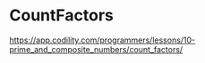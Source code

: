 # CountFactors

https://app.codility.com/programmers/lessons/10-prime_and_composite_numbers/count_factors/